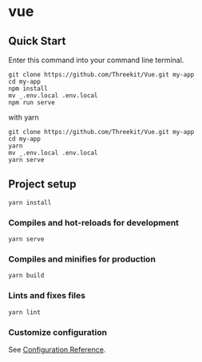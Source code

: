 # vue

## Quick Start

Enter this command into your command line terminal.

```
git clone https://github.com/Threekit/Vue.git my-app
cd my-app
npm install
mv _.env.local .env.local
npm run serve
```

with yarn

```
git clone https://github.com/Threekit/Vue.git my-app
cd my-app
yarn
mv _.env.local .env.local
yarn serve
```

## Project setup

```
yarn install
```

### Compiles and hot-reloads for development

```
yarn serve
```

### Compiles and minifies for production

```
yarn build
```

### Lints and fixes files

```
yarn lint
```

### Customize configuration

See [Configuration Reference](https://cli.vuejs.org/config/).
